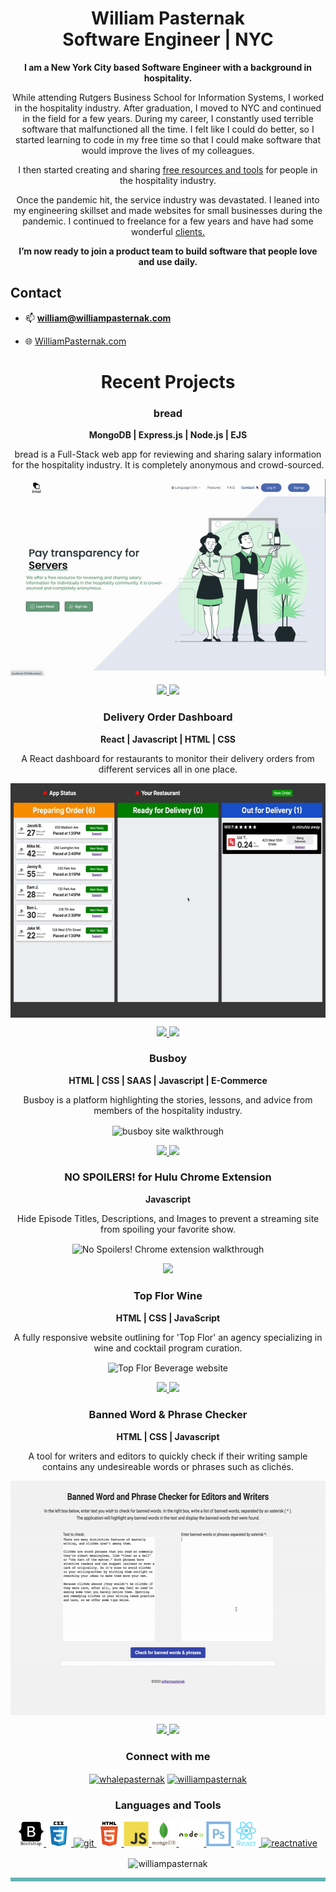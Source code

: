 <div align = 'center'>
    <h1> William Pasternak <br> Software Engineer | NYC </h1>
    <p><strong>I am a New York City based Software Engineer with a background in hospitality.</strong></p>
</div>

<div align = 'center'>
While attending Rutgers Business School for Information Systems, I worked in the hospitality industry. After graduation, I moved to NYC and continued in the field for a few years. During my career, I constantly used terrible software that malfunctioned all the time. I felt like I could do better, so I started learning to code in my free time so that I could make software that would improve the lives of my colleagues.

I then started creating and sharing [free resources and tools](http://www.onbarmanagement.com/) for people in the hospitality industry. 

Once the pandemic hit, the service industry was devastated. I leaned into my engineering skillset and made websites for small businesses during the pandemic. I continued to freelance for a few years and have had some wonderful [clients.](https://www.williampasternak.com/)

<strong >  I’m now ready to join a product team to build software that people love and use daily.  </strong>
</div>
    
<h2> Contact </h2>

- 📫 **william@williampasternak.com**

- 🌐 [WilliamPasternak.com](https://www.williampasternak.com/)


<h1 align="center"> Recent Projects</h1>
<table bordercolor="#66b2b2">
    
  <!-- bread -->
  <h3 align="center">bread</h3>
    <strong> <p align = 'center' > MongoDB | Express.js | Node.js | EJS </p> </strong>
  <p align ='center'> bread is a Full-Stack web app for reviewing and sharing salary information for the hospitality industry. It is completely anonymous and crowd-sourced. </p>
    

<!-- Gif Site Demo -->
  <p align = 'center'><img align="center" src="https://github.com/WilliamPasternak/bread/blob/main/bread.gif" alt="bread project walkthrough"></p>
  

<!-- Icons -->
  <p align = 'center'>
  <a href="https://github.com/WilliamPasternak/bread" target="_blank">
    <img src="https://img.shields.io/static/v1?label=|&message=REPO&color=23555f&style=plastic&logo=github&logo-color=white"/>
  </a>  
  
 
  <a href="http://www.86bread.com" target="_blank">
    <img src="https://img.shields.io/static/v1?label=|&message=WEBSITE&color=cdf998&style=plastic&logo=wordpress&logo-color=white"/>
  </a>

  </p>
   
 <!-- React Dashboard --> 
   <h3 align="center">Delivery Order Dashboard</h3>
        <strong> <p align = 'center' > React | Javascript | HTML | CSS </p> </strong>
  <p align ='center'> A React dashboard for restaurants to monitor their delivery orders from different services all in one place. </p>

<!-- Gif Site Demo -->
  <p align = 'center'><img align="center" width = '600' height = '375'  src="https://github.com/WilliamPasternak/React-Delivery-App/raw/main/walkthrough.gif" alt="Delivery App Dashboard Screen"></p>

<!-- Icons -->
  <p align = 'center'>
  <a href="https://github.com/WilliamPasternak/React-Delivery-App" target="_blank">
    <img src="https://img.shields.io/static/v1?label=|&message=REPO&color=23555f&style=plastic&logo=github&logo-color=white"/>
  </a>  
  <a href="https://delivery-order-dashboard.netlify.app/" target="_blank">
    <img src="https://img.shields.io/static/v1?label=|&message=WEBSITE&color=cdf998&style=plastic&logo=wordpress&logo-color=white"/>
  </a>
  </p>   
    
 
<!-- busboy --> 
   <h3 align="center">Busboy</h3>
        <strong> <p align = 'center' > HTML | CSS | SAAS | Javascript | E-Commerce </p> </strong>
  <p align ='center'> Busboy is a platform highlighting the stories, lessons, and advice from members of the hospitality industry.  </p>

<!-- Gif Site Demo -->
  <p align = 'center'><img align="center" width = '600' height = '375'  src="https://github.com/WilliamPasternak/busboy/blob/main/busyboy.gif" alt="busboy site walkthrough"></p>
    
<!-- Icons -->
  <p align = 'center'>
  <a href="https://github.com/WilliamPasternak/busboy" target="_blank">
    <img src="https://img.shields.io/static/v1?label=|&message=REPO&color=23555f&style=plastic&logo=github&logo-color=white"/>
  </a>  
  <a href="https://busboy.co/" target="_blank">
    <img src="https://img.shields.io/static/v1?label=|&message=WEBSITE&color=cdf998&style=plastic&logo=wordpress&logo-color=white"/>
  </a>
  </p>
    
  
    
  <!-- No Spoilers  -->
   <h3 align="center">NO SPOILERS! for Hulu Chrome Extension</h3>
        <strong> <p align = 'center' > Javascript </strong>
  <p align ='center'> Hide Episode Titles, Descriptions, and Images to prevent a streaming site from spoiling your favorite show.  </p>

<!-- Gif Site Demo -->
  <p align = 'center'><img align="center" width = '600' height = '375'  src="https://github.com/WilliamPasternak/No-Spoilers-Chrome-Extension/blob/main/No%20Spoilers.gif?raw=true" alt="No Spoilers! Chrome extension walkthrough"></p>
 
<!-- Icons -->
  <p align = 'center'>
  <a href="https://github.com/WilliamPasternak/No-Spoilers-Chrome-Extension" target="_blank">
    <img src="https://img.shields.io/static/v1?label=|&message=REPO&color=23555f&style=plastic&logo=github&logo-color=white"/>
  </a>  
  </p>
    
    
    

  <!-- Top Flor Beverage --> 
   <h3 align="center"> Top Flor Wine </h3>
        <strong> <p align = 'center' > HTML | CSS | JavaScript </p> </strong>
  <p align ='center'> A fully responsive website outlining for 'Top Flor' an agency specializing in wine and cocktail program curation.</p>

<!-- Gif Site Demo -->
  <p align = 'center'><img align="center" src="https://github.com/WilliamPasternak/Top-Flor/raw/main/Top%20Floor%20Walkthrough.gif" alt="Top Flor Beverage website"></p>
  
<!-- Icons -->
  <p align = 'center'>
  <a href="https://github.com/WilliamPasternak/Top-Flor" target="_blank">
    <img src="https://img.shields.io/static/v1?label=|&message=REPO&color=23555f&style=plastic&logo=github&logo-color=white"/>
  </a>  
  <a href="https://www.topflorwine.com" target="_blank">
    <img src="https://img.shields.io/static/v1?label=|&message=WEBSITE&color=cdf998&style=plastic&logo=wordpress&logo-color=white"/>
  </a>
  </p>
    
    
  <!-- Banned Word & Phrase Checker --> 
   <h3 align="center"> Banned Word & Phrase Checker </h3>
        <strong> <p align = 'center' > HTML | CSS | Javascript </p> </strong>
  <p align ='center'> A tool for writers and editors to quickly check if their writing sample contains any undesireable words or phrases such as clichés.</p>
   
<!-- Site Demo -->
  <p align = 'center'><img align="center" width = '600' height = '375' src="https://github.com/WilliamPasternak/Banned-Phrases/raw/main/walkthrough.gif" alt="Banned Word and Phrase Checker"></p>
  
  <!-- Icons -->
  <p align = 'center'>
  <a href="https://github.com/WilliamPasternak/Banned-Phrases" target="_blank">
    <img src="https://img.shields.io/static/v1?label=|&message=REPO&color=23555f&style=plastic&logo=github&logo-color=white"/>
  </a>  
  <a href="https://bannedphrases.netlify.app/" target="_blank">
    <img src="https://img.shields.io/static/v1?label=|&message=WEBSITE&color=cdf998&style=plastic&logo=wordpress&logo-color=white"/>
  </a>
  </p>
 
  
<!-- Connect -->
  <h3 align="center">Connect with me</h3>
  
<p align="center">
<a href="https://twitter.com/whalepasternak" target="blank"><img align="center" src="https://raw.githubusercontent.com/rahuldkjain/github-profile-readme-generator/master/src/images/icons/Social/twitter.svg" alt="whalepasternak" height="30" width="40" /></a>
<a href="https://linkedin.com/in/williampasternak" target="blank"><img align="center" src="https://raw.githubusercontent.com/rahuldkjain/github-profile-readme-generator/master/src/images/icons/Social/linked-in-alt.svg" alt="williampasternak" height="30" width="40" /></a>
</p>

<h3 align="center">Languages and Tools</h3>
<p align="center"> <a href="https://getbootstrap.com" target="_blank" rel="noreferrer"> <img src="https://raw.githubusercontent.com/devicons/devicon/master/icons/bootstrap/bootstrap-plain-wordmark.svg" alt="bootstrap" width="40" height="40"/> </a> <a href="https://www.w3schools.com/css/" target="_blank" rel="noreferrer"> <img src="https://raw.githubusercontent.com/devicons/devicon/master/icons/css3/css3-original-wordmark.svg" alt="css3" width="40" height="40"/> </a> <a href="https://git-scm.com/" target="_blank" rel="noreferrer"> <img src="https://www.vectorlogo.zone/logos/git-scm/git-scm-icon.svg" alt="git" width="40" height="40"/> </a> <a href="https://www.w3.org/html/" target="_blank" rel="noreferrer"> <img src="https://raw.githubusercontent.com/devicons/devicon/master/icons/html5/html5-original-wordmark.svg" alt="html5" width="40" height="40"/> </a> <a href="https://developer.mozilla.org/en-US/docs/Web/JavaScript" target="_blank" rel="noreferrer"> <img src="https://raw.githubusercontent.com/devicons/devicon/master/icons/javascript/javascript-original.svg" alt="javascript" width="40" height="40"/> </a> <a href="https://www.mongodb.com/" target="_blank" rel="noreferrer"> <img src="https://raw.githubusercontent.com/devicons/devicon/master/icons/mongodb/mongodb-original-wordmark.svg" alt="mongodb" width="40" height="40"/> </a> <a href="https://nodejs.org" target="_blank" rel="noreferrer"> <img src="https://raw.githubusercontent.com/devicons/devicon/master/icons/nodejs/nodejs-original-wordmark.svg" alt="nodejs" width="40" height="40"/> </a> <a href="https://www.photoshop.com/en" target="_blank" rel="noreferrer"> <img src="https://raw.githubusercontent.com/devicons/devicon/master/icons/photoshop/photoshop-line.svg" alt="photoshop" width="40" height="40"/> </a> <a href="https://reactjs.org/" target="_blank" rel="noreferrer"> <img src="https://raw.githubusercontent.com/devicons/devicon/master/icons/react/react-original-wordmark.svg" alt="react" width="40" height="40"/> </a> <a href="https://reactnative.dev/" target="_blank" rel="noreferrer"> <img src="https://reactnative.dev/img/header_logo.svg" alt="reactnative" width="40" height="40"/> </a> </p>

<p align = 'center'>
<img align="center" src="https://github-readme-streak-stats.herokuapp.com/?user=williampasternak&" alt="williampasternak">
</p>
